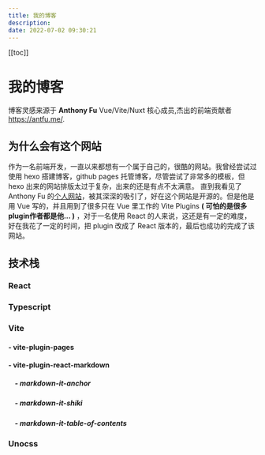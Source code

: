 ```yaml
---
title: 我的博客
description:
date: 2022-07-02 09:30:21
---
```


[[toc]]

# 我的博客

博客灵感来源于 **Anthony Fu** Vue/Vite/Nuxt 核心成员,杰出的前端贡献者 https://antfu.me/.

## 为什么会有这个网站

作为一名前端开发，一直以来都想有一个属于自己的，很酷的网站。我曾经尝试过使用 hexo 搭建博客，github pages 托管博客，尽管尝试了非常多的模板，但 hexo 出来的网站排版太过于复杂，出来的还是有点不太满意。
直到我看见了 Anthony Fu 的[个人网站](https://antfu.me/)，被其深深的吸引了，好在这个网站是开源的。但是他是用 Vue 写的，并且用到了很多只在 Vue 里工作的 Vite Plugins **( 可怕的是很多plugin作者都是他... )** ，对于一名使用 React 的人来说，这还是有一定的难度，好在我花了一定的时间，把 plugin 改成了 React 版本的，最后也成功的完成了该网站。

## 技术栈

### React

### Typescript

### Vite
#### - vite-plugin-pages
#### - vite-plugin-react-markdown 
##### &nbsp;&nbsp;&nbsp; - markdown-it-anchor
##### &nbsp;&nbsp;&nbsp; - markdown-it-shiki
##### &nbsp;&nbsp;&nbsp; - markdown-it-table-of-contents

### Unocss